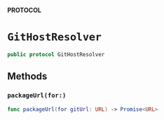 **PROTOCOL**

# `GitHostResolver`

```swift
public protocol GitHostResolver
```

## Methods
### `packageUrl(for:)`

```swift
func packageUrl(for gitUrl: URL) -> Promise<URL>
```
